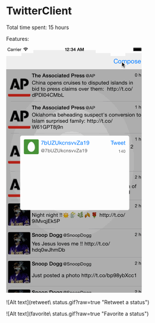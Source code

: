 TwitterClient
=============

Total time spent: 15 hours

Features:

![Alt text](compose_status.gif?raw=true "Compose tweet and reply to tweet")

![Alt text](retweet\ status.gif?raw=true "Retweet a status")

![Alt text](favorite\ status.gif?raw=true "Favorite a status")
